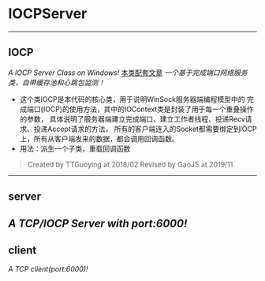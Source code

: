 # IOCPServer
---------------------------------
## IOCP  
*A IOCP Server Class on Windows!*
[本类配套文章](http://www.cnblogs.com/tanguoying/p/8439701.html)
*一个基于完成端口网络服务类，自带缓存池和心跳包监测！*
* 这个类IOCP是本代码的核心类，用于说明WinSock服务器端编程模型中的
	完成端口(IOCP)的使用方法，其中的IOContext类是封装了用于每一个重叠操作的参数，
	具体说明了服务器端建立完成端口、建立工作者线程、投递Recv请求、投递Accept请求的方法，
	所有的客户端连入的Socket都需要绑定到IOCP上，所有从客户端发来的数据，都会调用回调函数。
* 用法：派生一个子类，重载回调函数
>	Created by TTGuoying at 2018/02
>	Revised by GaoJS at 2019/11
---------------------------------
## server 
*A TCP/IOCP Server with port:6000!*
---------------------------------
## client
*A TCP client(port:6000)!*